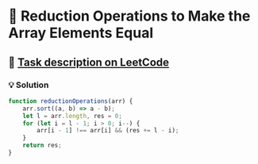 # 📝 Reduction Operations to Make the Array Elements Equal

## 🔗 [Task description on LeetCode](https://leetcode.com/problems/reduction-operations-to-make-the-array-elements-equal/description/)

### 💡 Solution

```javascript
function reductionOperations(arr) {
    arr.sort((a, b) => a - b);
    let l = arr.length, res = 0;
    for (let i = l - 1; i > 0; i--) {
        arr[i - 1] !== arr[i] && (res += l - i);
    }
    return res;
}
```
